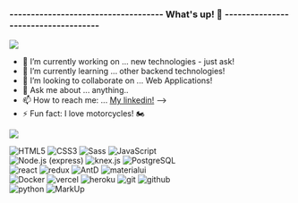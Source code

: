 ### ------------------------------------  What's up! 👋  ------------------------------------

<img align="center" src="https://i.imgur.com/o1xpsU2.gif"/>


- 🔭 I’m currently working on ... new technologies - just ask!
- 🌱 I’m currently learning ... other backend technologies!
- 👯 I’m looking to collaborate on ... Web Applications!
- 💬 Ask me about ... anything..
- 📫 How to reach me: ... [My linkedin!](https://www.linkedin.com/in/kaleb-johnson1/)
-->
- ⚡ Fun fact: I love motorcycles! 🏍

<img align="center" src="https://i.ibb.co/RpKCMgm/my-skills.png"/>

![HTML5](https://img.shields.io/badge/html%205-006167?style=for-the-badge&logo=html5&logoColor=white&labelColor=141321)
![CSS3](https://img.shields.io/badge/css%203-006167?style=for-the-badge&logo=css3&logoColor=white&labelColor=141321)
![Sass](https://img.shields.io/badge/sass-006167?style=for-the-badge&logo=sass&logoColor=white&labelColor=141321)
![JavaScript](https://img.shields.io/badge/-JavaScript-006167?style=for-the-badge&logo=javascript&logoColor=white&labelColor=141321)
<br>
![Node.js (express)](https://img.shields.io/badge/-node.js-006167?style=for-the-badge&logo=Node.js&logoColor=white&labelColor=141321)
![knex.js](https://img.shields.io/badge/-knex.js-006167?style=for-the-badge&logo=google&logoColor=white&labelColor=141321)
![PostgreSQL](https://img.shields.io/badge/-postgresql-006167?style=for-the-badge&logo=PostgreSQL&logoColor=white&labelColor=141321)
<br>
![react](https://img.shields.io/badge/react-006167?style=for-the-badge&logo=react&logoColor=white&labelColor=141321)
![redux](https://img.shields.io/badge/-redux-006167?style=for-the-badge&logo=redux&logoColor=white&labelColor=141321)
![AntD](https://img.shields.io/badge/-AntD-006167?style=for-the-badge&logo=google&logoColor=white&labelColor=141321)
![materialui](https://img.shields.io/badge/-materialui-006167?style=for-the-badge&logo=google&logoColor=white&labelColor=141321)
<br>
![Docker](https://img.shields.io/badge/-Docker-006167?style=for-the-badge&logo=Docker&logoColor=white&labelColor=141321)
![vercel](https://img.shields.io/badge/-vercel-006167?style=for-the-badge&logo=vercel&logoColor=white&labelColor=141321)
![heroku](https://img.shields.io/badge/-heroku-006167?style=for-the-badge&logo=heroku&logoColor=white&labelColor=141321)
![git](https://img.shields.io/badge/-git-006167?style=for-the-badge&logo=git&logoColor=white&labelColor=141321)
![github](https://img.shields.io/badge/-github-006167?style=for-the-badge&logo=github&logoColor=white&labelColor=141321)
<br>
![python](https://img.shields.io/badge/-python-006167?style=for-the-badge&logo=python&logoColor=white&labelColor=141321)
![MarkUp](https://img.shields.io/badge/-MarkUp-006167?style=for-the-badge&logo=Markdown&logoColor=white&labelColor=141321)

